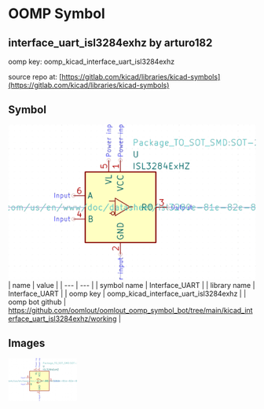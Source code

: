 # OOMP Symbol  
## interface_uart_isl3284exhz  by arturo182  
  
oomp key: oomp_kicad_interface_uart_isl3284exhz  
  
source repo at: [https://gitlab.com/kicad/libraries/kicad-symbols](https://gitlab.com/kicad/libraries/kicad-symbols)  
## Symbol  
  
[![working.png](working_600.png)](working.png)  
| name | value | 
| --- | --- | 
| symbol name | Interface_UART | 
| library name | Interface_UART | 
| oomp key | oomp_kicad_interface_uart_isl3284exhz | 
| oomp bot github | https://github.com/oomlout/oomlout_oomp_symbol_bot/tree/main/kicad_interface_uart_isl3284exhz/working | 
## Images  
  
[![working.png](working_140.png)](working.png)  
